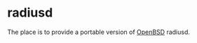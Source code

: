 radiusd
=======

The place is to provide a portable version of [OpenBSD](https://www.openbsd.org)
radiusd.
